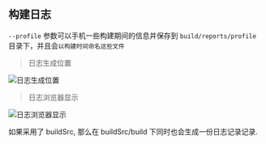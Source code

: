 ## 构建日志

`--profile` 参数可以手机一些构建期间的信息并保存到 `build/reports/profile` 目录下，并且会`以构建时间命名这些文件`

> 日志生成位置

![日志生成位置](http://7xjlkb.com1.z0.glb.clouddn.com/20170307148886780962.png)

> 日志浏览器显示

![日志浏览器显示](http://7xjlkb.com1.z0.glb.clouddn.com/20170307148886771768672.png)

如果采用了 buildSrc, 那么在 buildSrc/build 下同时也会生成一份日志记录记录.